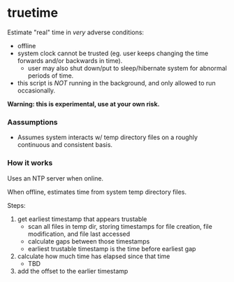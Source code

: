 # truetime
Estimate "real" time in _very_ adverse conditions:
- offline
- system clock cannot be trusted (eg. user keeps changing the time forwards and/or backwards in time).
  - user may also shut down/put to sleep/hibernate system for abnormal periods of time.
- this script is _NOT_ running in the background, and only allowed to run occasionally.

**Warning: this is experimental, use at your own risk.**


### Aassumptions
- Assumes system interacts w/ temp directory files on a roughly continuous and consistent basis.

### How it works

Uses an NTP server when online.

When offline, estimates time from system temp directory files.



Steps:
1. get earliest timestamp that appears trustable
    - scan all files in temp dir, storing timestamps for file creation, file modification, and file last accessed
    - calculate gaps between those timestamps
    - earliest trustable timestamp is the time before earliest gap
2. calculate how much time has elapsed since that time
    - TBD
3. add the offset to the earlier timestamp
